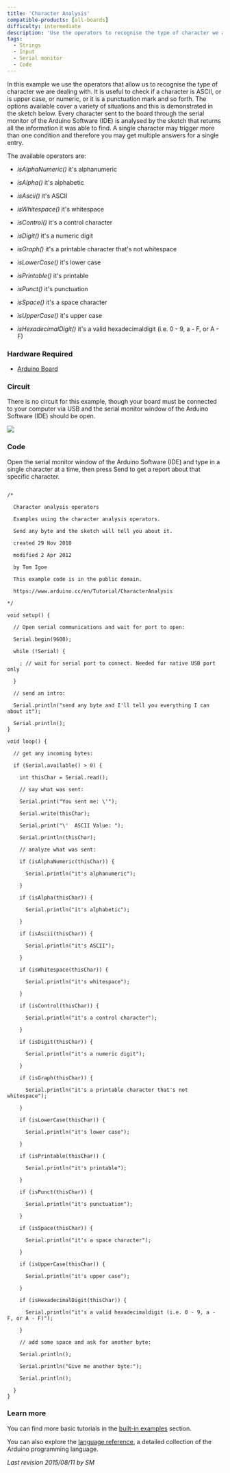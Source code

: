 ```yaml
---
title: 'Character Analysis'
compatible-products: [all-boards]
difficulty: intermediate
description: 'Use the operators to recognise the type of character we are dealing with.'
tags: 
  - Strings
  - Input
  - Serial monitor
  - Code
---
```


In this example we use the operators that allow us to recognise the type of character we are dealing with. It is useful to check if a character is  ASCII, or is upper case, or numeric, or it is a punctuation mark and so forth. The options available cover a variety of situations and this is demonstrated in the sketch below. Every character sent to the board through the serial monitor of the Arduino Software (IDE) is analysed by the sketch that returns all the information it was able to find.  A single character may trigger more than one condition and therefore you may get multiple answers for a single entry.

The available operators are:

- *isAlphaNumeric()*
 it's alphanumeric

- *isAlpha()*
 it's alphabetic

- *isAscii()*
 it's ASCII

- *isWhitespace()*
 it's whitespace

- *isControl()*
 it's a control character

- *isDigit()*
 it's a numeric digit

- *isGraph()*
 it's a printable character that's not whitespace

- *isLowerCase()*
 it's lower case

- *isPrintable()*
 it's printable

- *isPunct()*
 it's punctuation

- *isSpace()*
 it's a space character

- *isUpperCase()*
 it's upper case

- *isHexadecimalDigit()*
 it's a valid hexadecimaldigit (i.e. 0 - 9, a - F, or A - F)

### Hardware Required

- [Arduino Board](https://store.arduino.cc/collections/boards-modules)

### Circuit

There is no circuit for this example, though your board must be connected to your computer via USB and the serial monitor window of the Arduino Software (IDE) should be open.

![](assets/circuit.png)


### Code

Open the serial monitor window of the Arduino Software (IDE) and type in a single character at a time, then press Send to get a report about that specific character.

```arduino

/*

  Character analysis operators

  Examples using the character analysis operators.

  Send any byte and the sketch will tell you about it.

  created 29 Nov 2010

  modified 2 Apr 2012

  by Tom Igoe

  This example code is in the public domain.

  https://www.arduino.cc/en/Tutorial/CharacterAnalysis

*/

void setup() {

  // Open serial communications and wait for port to open:

  Serial.begin(9600);

  while (!Serial) {

    ; // wait for serial port to connect. Needed for native USB port only

  }

  // send an intro:

  Serial.println("send any byte and I'll tell you everything I can about it");

  Serial.println();
}

void loop() {

  // get any incoming bytes:

  if (Serial.available() > 0) {

    int thisChar = Serial.read();

    // say what was sent:

    Serial.print("You sent me: \'");

    Serial.write(thisChar);

    Serial.print("\'  ASCII Value: ");

    Serial.println(thisChar);

    // analyze what was sent:

    if (isAlphaNumeric(thisChar)) {

      Serial.println("it's alphanumeric");

    }

    if (isAlpha(thisChar)) {

      Serial.println("it's alphabetic");

    }

    if (isAscii(thisChar)) {

      Serial.println("it's ASCII");

    }

    if (isWhitespace(thisChar)) {

      Serial.println("it's whitespace");

    }

    if (isControl(thisChar)) {

      Serial.println("it's a control character");

    }

    if (isDigit(thisChar)) {

      Serial.println("it's a numeric digit");

    }

    if (isGraph(thisChar)) {

      Serial.println("it's a printable character that's not whitespace");

    }

    if (isLowerCase(thisChar)) {

      Serial.println("it's lower case");

    }

    if (isPrintable(thisChar)) {

      Serial.println("it's printable");

    }

    if (isPunct(thisChar)) {

      Serial.println("it's punctuation");

    }

    if (isSpace(thisChar)) {

      Serial.println("it's a space character");

    }

    if (isUpperCase(thisChar)) {

      Serial.println("it's upper case");

    }

    if (isHexadecimalDigit(thisChar)) {

      Serial.println("it's a valid hexadecimaldigit (i.e. 0 - 9, a - F, or A - F)");

    }

    // add some space and ask for another byte:

    Serial.println();

    Serial.println("Give me another byte:");

    Serial.println();

  }
}
```

### Learn more

You can find more basic tutorials in the [built-in examples](/built-in-examples) section.

You can also explore the [language reference](https://www.arduino.cc/reference/en/), a detailed collection of the Arduino programming language.

*Last revision 2015/08/11 by SM*